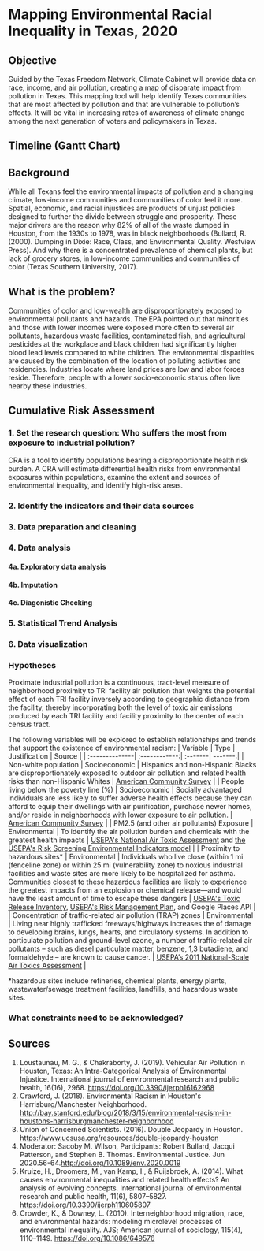 # Mapping Environmental Racial Inequality in Texas, 2020

## Objective
Guided by the Texas Freedom Network, Climate Cabinet will provide data on race, income, and air pollution, creating a map of disparate impact from pollution in Texas. This mapping tool will help identify Texas communities that are most affected by pollution and that are vulnerable to pollution’s effects. It will be vital in increasing rates of awareness of climate change among the next generation of voters and policymakers in Texas.

## Timeline (Gantt Chart)

## Background
While all Texans feel the environmental impacts of pollution and a changing climate, low-income communities and communities of color feel it more. Spatial, economic, and racial injustices are products of unjust policies designed to further the divide between struggle and prosperity. These major drivers are the reason why 82% of all of the waste dumped in Houston, from the 1930s to 1978, was in black neighborhoods (Bullard, R. (2000). Dumping in Dixie: Race, Class, and Environmental Quality. Westview Press). And why there is a concentrated prevalence of chemical plants, but lack of grocery stores, in low-income communities and communities of color (Texas Southern University, 2017).

## What is the problem?
Communities of color and low-wealth are disproportionately exposed to environmental pollutants and hazards. The EPA pointed out that minorities and those with lower incomes were exposed more often to several air pollutants, hazardous waste facilities, contaminated fish, and agricultural pesticides at the workplace and
black children had significantly higher blood lead levels compared to white children. The environmental disparities are caused by the combination of the location of polluting activities and residencies. Industries locate where land prices are low and labor forces reside. Therefore, people with a lower socio-economic status often live nearby these industries.

## Cumulative Risk Assessment 
### 1. Set the research question: Who suffers the most from exposure to industrial pollution?
CRA is a tool to identify populations bearing a disproportionate health risk burden. A CRA will estimate differential health risks from environmental exposures within populations, examine the extent and sources of environmental inequality, and identify high-risk areas.
### 2. Identify the indicators and their data sources
### 3. Data preparation and cleaning
### 4. Data analysis
#### 4a. Exploratory data analysis
#### 4b. Imputation
#### 4c. Diagonistic Checking
### 5. Statistical Trend Analysis
### 6. Data visualization

### Hypotheses
Proximate industrial pollution is a continuous, tract-level measure of neighborhood proximity to TRI facility air pollution that weights the potential effect of each TRI facility inversely according to geographic distance from the facility, thereby incorporating both the level of toxic air emissions produced by each TRI facility and facility proximity to the center of each census tract.


The following variables will be explored to establish relationships and trends that support the existence of environmental racism:
| Variable       | Type  | Justification | Source  |
| :--------------| :------------:| :-------| -------:|
| Non-white population       | Socioeconomic | Hispanics and non-Hispanic Blacks are disproportionately exposed to outdoor air pollution and related health risks than non-Hispanic Whites       | [American Community Survey](https://www.census.gov/programs-surveys/acs/data.html) |
| People living below the poverty line (%)    | Socioeconomic      | Socially advantaged individuals are less likely to suffer adverse health effects because they can afford to equip their dwellings with air purification, purchase newer homes, and/or reside in neighborhoods with lower exposure to air pollution.   | [American Community Survey](https://www.census.gov/programs-surveys/acs/data.html) |
| PM2.5 (and other air pollutants) Exposure | Environmental   | To identify the air pollution burden and chemicals with the greatest health impacts  | [USEPA's National Air Toxic Assessment](https://www.epa.gov/national-air-toxics-assessment/2014-national-air-toxics-assessment) and [the USEPA's Risk Screening Environmental Indicators model](https://www.epa.gov/rsei)  |
| Proximity to hazardous sites* | Environmental  | Individuals who live close (within 1 mi (fenceline zone) or within 25 mi (vulnerability zone) to noxious industrial facilities and waste sites are more likely to be hospitalized for asthma. Communities closest to these hazardous facilities are likely to experience the greatest impacts from an explosion or chemical release—and would have the least amount of time to escape these dangers | [USEPA's Toxic Release Inventory](https://www.epa.gov/toxics-release-inventory-tri-program), [USEPA's Risk Management Plan](https://rtk.rjifuture.org/rmp/location_search/search_by_location/?city=&county=&state=TX), and Google Places API |
| Concentration of traffic-related air pollution (TRAP) zones | Environmental   | Living near highly trafficked freeways/highways increases the of damage to developing brains, lungs, hearts, and circulatory systems. In addition to particulate pollution and ground-level ozone, a number of traffic-related air pollutants – such as diesel particulate matter, benzene, 1,3 butadiene, and formaldehyde – are known to cause cancer.  | [USEPA’s 2011 National-Scale Air Toxics Assessment](https://www.epa.gov/national-air-toxics-assessment/2011-national-air-toxics-assessment) |

*hazardous sites include refineries, chemical plants, energy plants, wastewater/sewage treatment facilities, landfills, and hazardous waste sites. 

### What constraints need to be acknowledged?


## Sources
1. Loustaunau, M. G., & Chakraborty, J. (2019). Vehicular Air Pollution in Houston, Texas: An Intra-Categorical Analysis of Environmental Injustice. International journal of environmental research and public health, 16(16), 2968. https://doi.org/10.3390/ijerph16162968
2. Crawford, J. (2018). Environmental Racism in Houston's Harrisburg/Manchester Neighborhood. http://bay.stanford.edu/blog/2018/3/15/environmental-racism-in-houstons-harrisburgmanchester-neighborhood
3. Union of Concerned Scientists. (2016). Double Jeopardy in Houston. https://www.ucsusa.org/resources/double-jeopardy-houston
4. Moderator: Sacoby M. Wilson, Participants: Robert Bullard, Jacqui Patterson, and Stephen B. Thomas. Environmental Justice. Jun 2020.56-64.http://doi.org/10.1089/env.2020.0019
5. Kruize, H., Droomers, M., van Kamp, I., & Ruijsbroek, A. (2014). What causes environmental inequalities and related health effects? An analysis of evolving concepts. International journal of environmental research and public health, 11(6), 5807–5827. https://doi.org/10.3390/ijerph110605807
6. Crowder, K., & Downey, L. (2010). Interneighborhood migration, race, and environmental hazards: modeling microlevel processes of environmental inequality. AJS; American journal of sociology, 115(4), 1110–1149. https://doi.org/10.1086/649576
